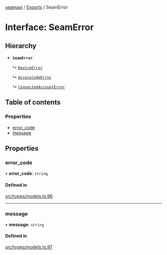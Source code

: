 [seamapi](../README.md) / [Exports](../modules.md) / SeamError

# Interface: SeamError

## Hierarchy

- **`SeamError`**

  ↳ [`DeviceError`](DeviceError.md)

  ↳ [`AccessCodeError`](AccessCodeError.md)

  ↳ [`ConnectedAccountError`](ConnectedAccountError.md)

## Table of contents

### Properties

- [error\_code](SeamError.md#error_code)
- [message](SeamError.md#message)

## Properties

### error\_code

• **error\_code**: `string`

#### Defined in

[src/types/models.ts:96](https://github.com/seamapi/javascript/blob/main/src/types/models.ts#L96)

___

### message

• **message**: `string`

#### Defined in

[src/types/models.ts:97](https://github.com/seamapi/javascript/blob/main/src/types/models.ts#L97)
